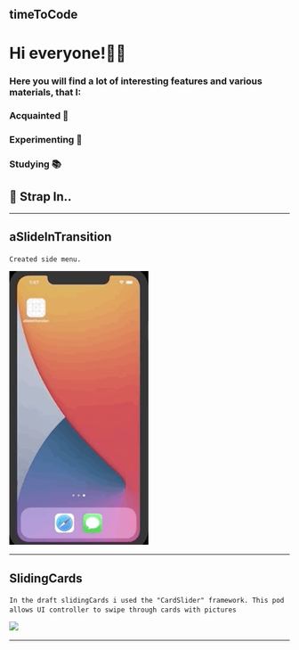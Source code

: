 ## timeToCode
# Hi everyone!🖖🏿

### Here you will find a lot of interesting features and various materials, that I:
### Acquainted 🦊
### Experimenting 🧪
### Studying 📚
## 🚀 Strap In..
______________________________________________________________________________________________

## aSlideInTransition
``Created side menu.``

<img width = "250" src = "https://github.com/DmitryYatsyuk-dv/timeToCode/blob/main/aSlideInTransition/aSlideInTransition/View/Assets.xcassets/SlideBar.gif">

________________________________________

## SlidingCards
``In the draft slidingCards i used the "CardSlider" framework.
This pod allows UI controller to swipe through cards with pictures``

<img width = "250" src = "https://github.com/DmitryYatsyuk-dv/timeToCode/blob/main/SlidingCards/SlidingCards/View/Assets.xcassets/slidingCards.gif">

________________________________________

